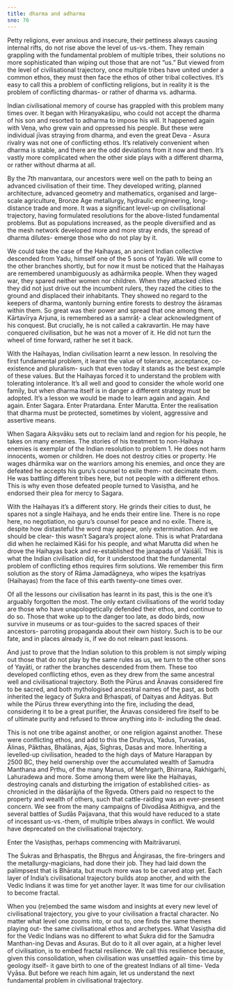 ```yaml
---
title: dharma and adharma
sno: 76
---
```


Petty religions, ever anxious and insecure, their pettiness always causing internal rifts, do not rise above the level of us-vs.-them. They remain grappling with the fundamental problem of multiple tribes, their solutions no more sophisticated than wiping out those that are not “us.” But viewed from the level of civilisational trajectory, once multiple tribes have united under a common ethos, they must then face the ethos of other tribal collectives. It’s easy to call this a problem of conflicting religions, but in reality it is the problem of conflicting dharmas- or rather of dharma vs. adharma.

Indian civilisational memory of course has grappled with this problem many times over. It began with Hiraṇyakaśipu, who could not accept the dharma of his son and resorted to adharma to impose his will. It happened again with Veṇa, who grew vain and oppressed his people. But these were individual jīvas straying from dharma, and even the great Deva - Asura rivalry was not one of conflicting ethos. It’s relatively convenient when dharma is stable, and there are the odd deviations from it now and then. It’s vastly more complicated when the other side plays with a different dharma, or rather without dharma at all.

By the 7th manvantara, our ancestors were well on the path to being an advanced civilisation of their time. They developed writing, planned architecture, advanced geometry and mathematics, organised and large-scale agriculture, Bronze Age metallurgy, hydraulic engineering, long-distance trade and more. It was a significant level-up on civilisational trajectory, having formulated resolutions for the above-listed fundamental problems. But as populations increased, as the people diversified and as the mesh network developed more and more stray ends, the spread of dharma dilutes- emerge those who do not play by it.

We could take the case of the Haihayas, an ancient Indian collective descended from Yadu, himself one of the 5 sons of Yayāti. We will come to the other branches shortly, but for now it must be noticed that the Haihayas are remembered unambiguously as adhārmika people. When they waged war, they spared neither women nor children. When they attacked cities they did not just drive out the incumbent rulers, they razed the cities to the ground and displaced their inhabitants. They showed no regard to the keepers of dharma, wantonly burning entire forests to destroy the āśramas within them. So great was their power and spread that one among them, Kārtavīrya Arjuna, is remembered as a samrāṭ- a clear acknowledgment of his conquest. But crucially, he is not called a cakravartin. He may have conquered civilisation, but he was not a mover of it. He did not turn the wheel of time forward, rather he set it back.

With the Haihayas, Indian civilisation learnt a new lesson. In resolving the first fundamental problem, it learnt the value of tolerance, acceptance, co-existence and pluralism- such that even today it stands as the best example of these values. But the Haihayas forced it to understand the problem with tolerating intolerance. It’s all well and good to consider the whole world one family, but when dharma itself is in danger a different strategy must be adopted. It’s a lesson we would be made to learn again and again. And again. Enter Sagara. Enter Pratardana. Enter Marutta. Enter the realisation that dharma must be protected, sometimes by violent, aggressive and assertive means.

When Sagara Aikṣvāku sets out to reclaim land and region for his people, he takes on many enemies. The stories of his treatment to non-Haihaya enemies is exemplar of the Indian resolution to problem 1. He does not harm innocents, women or children. He does not destroy cities or property. He wages dhārmika war on the warriors among his enemies, and once they are defeated he accepts his guru’s counsel to exile them- not decimate them. He was battling different tribes here, but not people with a different ethos. This is why even those defeated people turned to Vasiṣṭha, and he endorsed their plea for mercy to Sagara.

With the Haihayas it’s a different story. He grinds their cities to dust, he spares not a single Haihaya, and he ends their entire line. There is no rope here, no negotiation, no guru’s counsel for peace and no exile. There is, despite how distasteful the word may appear, only extermination. And we should be clear- this wasn’t Sagara’s project alone. This is what Pratardana did when he reclaimed Kāśi for his people, and what Marutta did when he drove the Haihayas back and re-established the janapada of Vaiśālī. This is what the Indian civilisation did, for it understood that the fundamental problem of conflicting ethos requires firm solutions. We remember this firm solution as the story of Rāma Jamadāgneya, who wipes the kṣatriyas (Haihayas) from the face of this earth twenty-one times over.

Of all the lessons our civilisation has learnt in its past, this is the one it’s arguably forgotten the most. The only extant civilisations of the world today are those who have unapologetically defended their ethos, and continue to do so. Those that woke up to the danger too late, as dodo birds, now survive in museums or as tour-guides to the sacred spaces of their ancestors- parroting propaganda about their own history. Such is to be our fate, and in places already is, if we do not relearn past lessons.

And just to prove that the Indian solution to this problem is not simply wiping out those that do not play by the same rules as us, we turn to the other sons of Yayāti, or rather the branches descended from them. These too developed conflicting ethos, even as they drew from the same ancestral well and civilisational trajectory. Both the Pūrus and Ānavas considered fire to be sacred, and both mythologised ancestral names of the past, as both inherited the legacy of Śukra and Bṛhaspati, of Daityas and Ādityas. But while the Pūrus threw everything into the fire, including the dead, considering it to be a great purifier, the Ānavas considered fire itself to be of ultimate purity and refused to throw anything into it- including the dead.

This is not one tribe against another, or one religion against another. These were conflicting ethos, and add to this the Druhyus, Yadus, Turvaśas, Ālinas, Pākthas, Bhalānas, Ajas, Śighras, Dasas and more. Inheriting a levelled-up civilisation, headed to the high days of Mature Harappan by 2500 BC, they held ownership over the accumulated wealth of Samudra Manthana and Pṛthu, of the many Manus, of Mehrgarh, Bhirrana, Rakhigarhi, Lahuradewa and more. Some among them were like the Haihayas, destroying canals and disturbing the irrigation of established cities- as chronicled in the dāśarājña of the Ṛgveda. Others paid no respect to the property and wealth of others, such that cattle-raiding was an ever-present concern. We see from the many campaigns of Divodāsa Atithigva, and the several battles of Sudās Paijavana, that this would have reduced to a state of incessant us-vs.-them, of multiple tribes always in conflict. We would have deprecated on the civilisational trajectory.

Enter the Vasiṣṭhas, perhaps commencing with Maitrāvaruṇi.

The Śukras and Bṛhaspatis, the Bhṛgus and Āṅgirasas, the fire-bringers and the metallurgy-magicians, had done their job. They had laid down the palimpsest that is Bhārata, but much more was to be carved atop yet. Each layer of India’s civilisational trajectory builds atop another, and with the Vedic Indians it was time for yet another layer. It was time for our civilisation to become fractal.

When you (re)embed the same wisdom and insights at every new level of civilisational trajectory, you give to your civilisation a fractal character. No matter what level one zooms into, or out to, one finds the same themes playing out- the same civilisational ethos and archetypes. What Vasiṣṭha did for the Vedic Indians was no different to what Śukra did for the Samudra Manthan-ing Devas and Asuras. But do to it all over again, at a higher level of civilisation, is to embed fractal resilience. We call this resilience because, given this consolidation, when civilisation was unsettled again- this time by geology itself- it gave birth to one of the greatest Indians of all time- Veda Vyāsa. But before we reach him again, let us understand the next fundamental problem in civilisational trajectory.